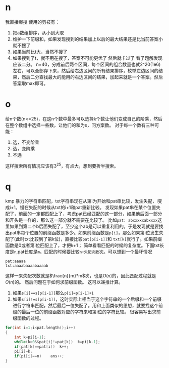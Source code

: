 # n
我直接爆搜
使用的剪枝有：
1. 把a数组排序，从小到大取
2. 维护一下前缀和，如果发现搜到的结果加上以后的最大结果还是比当前答案小就不搜了
3. 如果当前比t大，当然不搜了
4. 如果搜到了t，就不用在搜了，答案不可能更优了
然后就卡过了
看了题解发现应该二分。
n=40，分成前后两个区间，每个区间的组合数量也就2^20(1e6)左右，可以全部存下来，然后给右边区间的所有结果排序，枚举左边区间的结果，然后二分查找最大的能用的右边区间的结果，加起来就是一个答案。然后答案取max即可。

# o
给n个数(n<=25)，在这n个数中最多可以选择k个数让他们变成自己的阶乘，然后在整个数组中选择一些数，让他们的和为s，问方案数。
对于每一个数有三种可能：
1. 选，不变阶乘
2. 选，变阶乘
3. 不选

这样搜索所有情况应该有$3^25$，有点大，想到要折半搜索。

# q
kmp
暴力的字符串匹配，txt字符串现在从第i为开始和pat串比较，发生失配，i变成i+1。慢在失配的时候从txt的i+1和pat重新比较。
发现如果pat串在某个位置失配了，前面的一定都匹配上了，考虑pat已经匹配的这一部分，如果他后面一部分和开头是一样的，那么这一部分就不需要在比较了。
比如```pat: abxxxxxabxxxx```这里如果到第二个b后面失配了，至少这个ab是可以重复利用的。于是发现就是要找出pat串每个位置的前缀函数是多少。如果前缀函数是```p[i]```，那么如果第i位发生失配了(此时txt比较到了第k位)，直接比较```pat[p[i-1]]```和 ```txt[k]```就行了。如果前缀函数是0或者第i位匹配上了，才把k+1；
简单看看匹配的时候的复杂度。下面txt长度是```n```,pat长度是```m```。匹配的时候要比较```n+失配次数```次。可以想到一个最坏情况
```
pat:aaaaa
txt:aaaabaaaabaaaab
```
这样一来失配次数就是$\frac{n}{m}*m$次，也是$O(n)$的，因此匹配过程就是$O(n)$的。
然后问题在于如何求前缀函数。
这可以递推计算。
1. 如果```s[i]==s[p[i-1]]```那么```p[i]=p[i-1]+1```
2. 如果```s[i]!=s[p[i-1]]```，这时实际上相当于这个字符串的一个后缀和一个前缀进行字符串匹配，然后最后一位失配了。用和上面类似的思想，就要找这个前缀的最后一位的前缀函数对应的字符来和第i位的字符比较。
很容易写出求前缀函数的过程。
```cpp
for(int i=1;i<pat.length();i++)
{
    int k=pi[i-1];
    while(k>0&&pat[i]!=pat[k])  k=pi[k-1];
    if(pat[k]==pat[i])  k++;
    pi[i]=k;
    if(pi[i]==n)    ans++;
}
```
